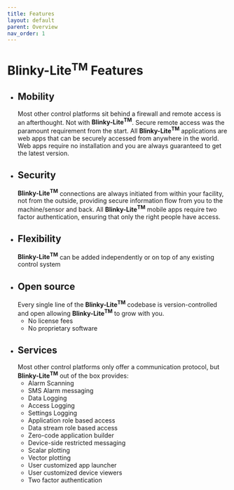 ```yaml
---
title: Features
layout: default
parent: Overview
nav_order: 1
---
```

# Blinky-Lite<sup>TM</sup> Features
- ## Mobility
  Most other control platforms sit behind a firewall and remote access is an afterthought. Not with **Blinky-Lite<sup>TM</sup>**. Secure remote access was the paramount requirement from the start. All **Blinky-Lite<sup>TM</sup>** applications are web apps that can be securely accessed from anywhere in the world. Web apps require no installation and you are always guaranteed to get the latest version. 
- ## Security
  **Blinky-Lite<sup>TM</sup>** connections are always initiated from within your facility, not from the outside, providing secure information flow from you to the machine/sensor and back. All **Blinky-Lite<sup>TM</sup>** mobile apps require two factor authentication, ensuring that only the right people have access.
- ## Flexibility
  **Blinky-Lite<sup>TM</sup>** can be added independently or on top of any existing control system
- ## Open source
  Every single line of the **Blinky-Lite<sup>TM</sup>** codebase is version-controlled and open allowing  **Blinky-Lite<sup>TM</sup>** to grow with you.
    - No license fees
    - No proprietary software  
- ## Services
  Most other control platforms only offer a communication protocol, but **Blinky-Lite<sup>TM</sup>** out of the box provides:
  - Alarm Scanning
  - SMS Alarm messaging
  - Data Logging
  - Access Logging
  - Settings Logging
  - Application role based access
  - Data stream role based access
  - Zero-code application builder
  - Device-side restricted messaging
  - Scalar plotting
  - Vector plotting
  - User customized app launcher
  - User customized device viewers
  - Two factor authentication

    
